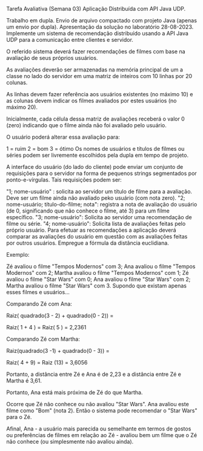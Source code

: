 Tarefa Avaliativa (Semana 03) Aplicação Distribuída com API Java UDP.

Trabalho em dupla. Envio de arquivo compactado com projeto Java (apenas um envio por dupla). Apresentação da solução no laboratório 28-08-2023. Implemente um sistema de recomendação distribuído usando a API Java UDP para a comunicação entre clientes e servidor.

O referido sistema deverá fazer recomendações de filmes com base na avaliação de seus próprios usuários.

As avaliações deverão ser armazenadas na memória principal de um a classe no lado do servidor em uma matriz de inteiros com 10 linhas por 20 colunas.

As linhas devem fazer referência aos usuários existentes (no máximo 10) e as colunas devem indicar os filmes avaliados por estes usuários (no máximo 20).

Inicialmente, cada célula dessa matriz de avaliações receberá o valor 0 (zero) indicando que o filme ainda não foi avaliado pelo usuário.

O usuário poderá alterar essa avaliação para:

1 = ruim 2 = bom 3 = ótimo Os nomes de usuários e títulos de filmes ou séries podem ser livremente escolhidos pela dupla em tempo de projeto.

A interface do usuário (do lado do cliente) pode enviar um conjunto de requisições para o servidor na forma de pequenos strings segmentados por ponto-e-vírgulas. Tais requisições podem ser:

"1; nome-usuário" : solicita ao servidor um título de filme para a avaliação. Deve ser um filme ainda não avaliado peko usuário (com nota zero). "2; nome-usuário; título-do-filme; nota": registra a nota de avaliação do usuário (de 0, significando que não conhece o filme, até 3) para um filme específico. "3; nome-usuário": Solicita ao servidor uma recomendação de filme ou série. "4; nome-usuário": Solicita lista de avaliações feitas pelo próprio usuário. Para efetuar as recomendações a aplicação deverá comparar as avaliações do usuário em questão com as avaliações feitas por outros usuários. Empregue a fórmula da distância euclidiana.

Exemplo:

Zé avaliou o filme "Tempos Modernos" com 3; Ana avaliou o filme "Tempos Modernos" com 2; Martha avaliou o filme "Tempos Modernos" com 1; Zé avaliou o filme "Star Wars" com 0; Ana avaliou o filme "Star Wars" com 2; Martha avaliou o filme "Star Wars" com 3. Supondo que existam apenas esses filmes e usuários...

Comparando Zé com Ana:

Raiz( quadrado(3 - 2) + quadrado(0 - 2)) =

Raiz( 1 + 4 ) = Raiz( 5 ) = 2,2361

Comparando Zé com Martha:

Raiz(quadrado(3 -1) + quadrado(0 - 3)) =

Raiz( 4 + 9) = Raiz (13) = 3,6056

Portanto, a distância entre Zé e Ana é de 2,23 e a distância entre Zé e Martha é 3,61.

Portanto, Ana está mais próxima de Zé do que Martha.

Ocorre que Zé não conhece ou não avaliou "Star Wars". Ana avaliou este filme como "Bom" (nota 2). Então o sistema pode recomendar o "Star Wars" para o Zé.

Afinal, Ana - a usuário mais parecida ou semelhante em termos de gostos ou preferências de filmes em relação ao Zé - avaliou bem um filme que o Zé não conhece (ou simplesmente não avaliou ainda).
